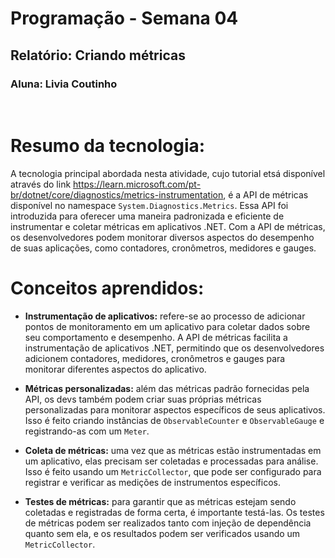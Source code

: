 # Programação - Semana 04
## Relatório: Criando métricas

### Aluna: Livia Coutinho

</br>

# Resumo da tecnologia:
A tecnologia principal abordada nesta atividade, cujo tutorial etsá disponível através do link https://learn.microsoft.com/pt-br/dotnet/core/diagnostics/metrics-instrumentation,  é a API de métricas disponível no namespace `System.Diagnostics.Metrics`. Essa API foi introduzida para oferecer uma maneira padronizada e eficiente de instrumentar e coletar métricas em aplicativos .NET. Com a API de métricas, os desenvolvedores podem monitorar diversos aspectos do desempenho de suas aplicações, como contadores, cronômetros, medidores e gauges.

# Conceitos aprendidos:
- **Instrumentação de aplicativos:** refere-se ao processo de adicionar pontos de monitoramento em um aplicativo para coletar dados sobre seu comportamento e desempenho. A API de métricas facilita a instrumentação de aplicativos .NET, permitindo que os desenvolvedores adicionem contadores, medidores, cronômetros e gauges para monitorar diferentes aspectos do aplicativo.

- **Métricas personalizadas:** além das métricas padrão fornecidas pela API, os devs também podem criar suas próprias métricas personalizadas para monitorar aspectos específicos de seus aplicativos. Isso é feito criando instâncias de `ObservableCounter` e `ObservableGauge` e registrando-as com um `Meter`.

- **Coleta de métricas:** uma vez que as métricas estão instrumentadas em um aplicativo, elas precisam ser coletadas e processadas para análise. Isso é feito usando um `MetricCollector`, que pode ser configurado para registrar e verificar as medições de instrumentos específicos.

- **Testes de métricas:** para garantir que as métricas estejam sendo coletadas e registradas de forma certa, é importante testá-las. Os testes de métricas podem ser realizados tanto com injeção de dependência quanto sem ela, e os resultados podem ser verificados usando um `MetricCollector`.